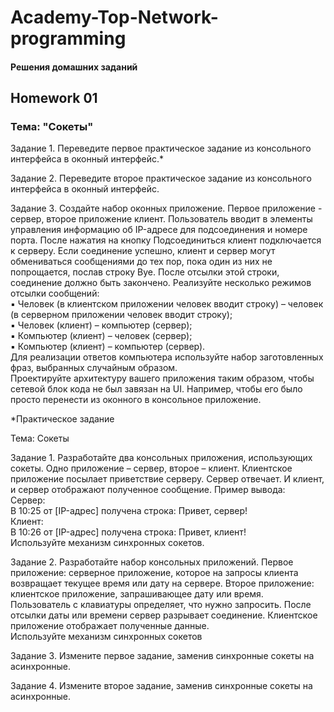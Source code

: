 # Academy-Top-Network-programming

#### Решения домашних заданий

## Homework 01

### Тема: "Сокеты"

Задание 1. Переведите первое практическое задание из консольного интерфейса в оконный интерфейс.*

Задание 2. Переведите второе практическое задание из консольного интерфейса в оконный интерфейс.

Задание 3. Создайте набор оконных приложение. Первое приложение - сервер, второе приложение клиент. Пользователь вводит в элементы управления информацию об IP-адресе для подсоединения и номере порта. После нажатия на кнопку Подсоединиться клиент подключается к серверу. Если соединение успешно, клиент и сервер могут обмениваться сообщениями до тех пор, пока один из них не попрощается, послав строку Bye. После отсылки этой строки, соединение должно быть закончено. Реализуйте несколько режимов отсылки сообщений:    
▪ Человек (в клиентском приложении человек вводит строку) – человек (в серверном приложении человек вводит строку);    
▪ Человек (клиент) – компьютер (сервер);    
▪ Компьютер (клиент) – человек (сервер);    
▪ Компьютер (клиент) – компьютер (сервер).    
Для реализации ответов компьютера используйте набор заготовленных фраз, выбранных случайным образом.    
Проектируйте архитектуру вашего приложения таким образом, чтобы сетевой блок кода не был завязан на UI. Например, чтобы его было просто перенести из оконного в консольное приложение.

*Практическое задание

Тема: Сокеты

Задание 1. Разработайте два консольных приложения, использующих сокеты. Одно приложение – сервер, второе – клиент. Клиентское приложение посылает приветствие серверу. Сервер отвечает. И клиент, и сервер отображают полученное сообщение. Пример вывода:    
Сервер:    
В 10:25 от [IP-адрес] получена строка: Привет, сервер!    
Клиент:    
В 10:26 от [IP-адрес] получена строка: Привет, клиент!    
Используйте механизм синхронных сокетов.

Задание 2. Разработайте набор консольных приложений. Первое приложение: серверное приложение, которое на запросы клиента возвращает текущее время или дату на сервере. Второе приложение: клиентское приложение, запрашивающее дату или время. Пользователь с клавиатуры определяет, что нужно запросить. После отсылки даты или времени сервер разрывает соединение. Клиентское приложение отображает полученные данные.    
Используйте механизм синхронных сокетов

Задание 3. Измените первое задание, заменив синхронные сокеты на асинхронные.

Задание 4. Измените второе задание, заменив синхронные сокеты на асинхронные.
